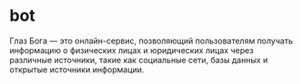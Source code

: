 # bot
Глаз Бога — это онлайн-сервис, позволяющий пользователям получать информацию о физических лицах и юридических лицах через различные источники, такие как социальные сети, базы данных и открытые источники информации.
